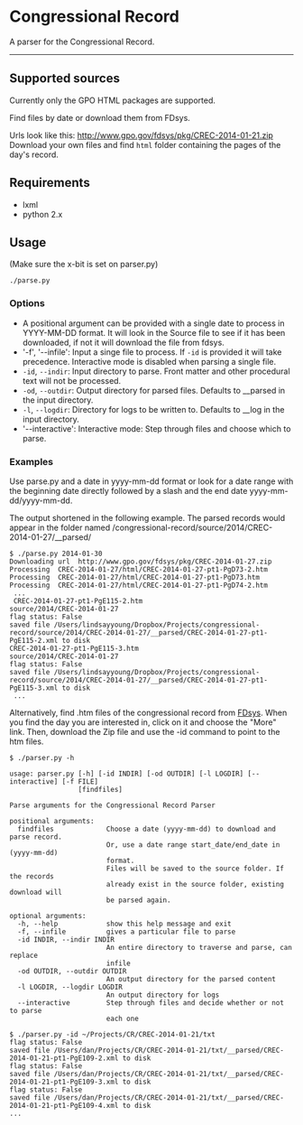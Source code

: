 # Congressional Record

A parser for the Congressional Record.

---

## Supported sources

Currently only the GPO HTML packages are supported. 

Find files by date or download them from FDsys.

Urls look like this:
<http://www.gpo.gov/fdsys/pkg/CREC-2014-01-21.zip>
Download your own files and find `html` folder containing the pages of the day's record.


## Requirements

- lxml
- python 2.x

## Usage

(Make sure the x-bit is set on parser.py)

`./parse.py`

### Options
- A positional argument can be provided with a single date to process in YYYY-MM-DD format. It will look in the Source file to see if it has been downloaded, if not it will download the file from fdsys.
- '-f', '--infile': Input a singe file to process. If `-id` is provided it will take precedence. Interactive mode is disabled when parsing a single file.
- `-id`, `--indir`: Input directory to parse. Front matter and other procedural text will not be processed.
- `-od`, `--outdir`: Output directory for parsed files. Defaults to __parsed in the input directory.
- `-l`, `--logdir`: Directory for logs to be written to. Defaults to __log in the input directory.
- '--interactive': Interactive mode: Step through files and choose which to parse.

### Examples

Use parse.py and a date in yyyy-mm-dd format or look for a date range with the beginning date directly followed by a slash and the end date yyyy-mm-dd/yyyy-mm-dd.

The output shortened in the following example. The parsed records would appear in the folder named /congressional-record/source/2014/CREC-2014-01-27/__parsed/

```
$ ./parse.py 2014-01-30 
Downloading url  http://www.gpo.gov/fdsys/pkg/CREC-2014-01-27.zip
Processing  CREC-2014-01-27/html/CREC-2014-01-27-pt1-PgD73-2.htm
Processing  CREC-2014-01-27/html/CREC-2014-01-27-pt1-PgD73.htm
Processing  CREC-2014-01-27/html/CREC-2014-01-27-pt1-PgD74-2.htm
 ...
 CREC-2014-01-27-pt1-PgE115-2.htm
source/2014/CREC-2014-01-27
flag status: False
saved file /Users/lindsayyoung/Dropbox/Projects/congressional-record/source/2014/CREC-2014-01-27/__parsed/CREC-2014-01-27-pt1-PgE115-2.xml to disk
CREC-2014-01-27-pt1-PgE115-3.htm
source/2014/CREC-2014-01-27
flag status: False
saved file /Users/lindsayyoung/Dropbox/Projects/congressional-record/source/2014/CREC-2014-01-27/__parsed/CREC-2014-01-27-pt1-PgE115-3.xml to disk
 ... 

```

Alternatively, find .htm files of the congressional record from [FDsys](http://www.gpo.gov/fdsys/browse/collection.action?collectionCode=CREC). When you find the day you are interested in, click on it and choose the "More" link. Then, download the Zip file and use the -id command to point to the htm files. 

```
$ ./parser.py -h

usage: parser.py [-h] [-id INDIR] [-od OUTDIR] [-l LOGDIR] [--interactive] [-f FILE]
                 [findfiles]

Parse arguments for the Congressional Record Parser

positional arguments:
  findfiles             Choose a date (yyyy-mm-dd) to download and parse record.
                        Or, use a date range start_date/end_date in (yyyy-mm-dd)
                        format. 
                        Files will be saved to the source folder. If the records
                        already exist in the source folder, existing download will
                        be parsed again.

optional arguments:
  -h, --help            show this help message and exit
  -f, --infile          gives a particular file to parse
  -id INDIR, --indir INDIR
                        An entire directory to traverse and parse, can replace
                        infile
  -od OUTDIR, --outdir OUTDIR
                        An output directory for the parsed content
  -l LOGDIR, --logdir LOGDIR
                        An output directory for logs
  --interactive         Step through files and decide whether or not to parse
                        each one

$ ./parser.py -id ~/Projects/CR/CREC-2014-01-21/txt
flag status: False
saved file /Users/dan/Projects/CR/CREC-2014-01-21/txt/__parsed/CREC-2014-01-21-pt1-PgE109-2.xml to disk
flag status: False
saved file /Users/dan/Projects/CR/CREC-2014-01-21/txt/__parsed/CREC-2014-01-21-pt1-PgE109-3.xml to disk
flag status: False
saved file /Users/dan/Projects/CR/CREC-2014-01-21/txt/__parsed/CREC-2014-01-21-pt1-PgE109-4.xml to disk
...
```
